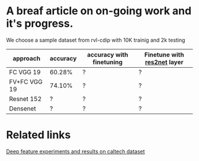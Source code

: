# A breaf article on on-going work and it's progress.



We choose a sample dataset from rvl-cdip with 10K trainig and 2k testing

|approach|accuracy|accuracy with finetuning|Finetune with [res2net](https://arxiv.org/pdf/1904.01169.pdf) layer|
|--|--|--|--|
FC VGG 19 | 60.28\%|?|?|
FV+FC VGG 19|74.10\%|?|?|
Resnet 152|?|?|?|
Densenet|?|?|?|



# Related links
[Deep feature experiments and results on caltech dataset](deepFeatureEXP.md)

